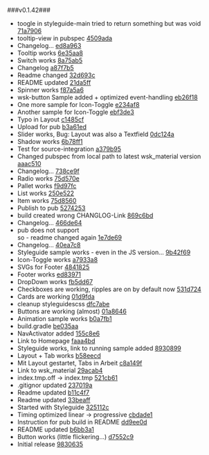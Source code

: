 ###v0.1.42###
* toogle in styleguide-main tried to return something but was void [71a7906](http://github.com/MikeMitterer/dart-wsk-angular/commit/71a79060c3658026fc593a260af1ce75853ec8f5)
* tooltip-view in pubspec [4509ada](http://github.com/MikeMitterer/dart-wsk-angular/commit/4509ada27ee7a611ac5f8391d32aa9c3f05787be)
* Changelog... [ed8a963](http://github.com/MikeMitterer/dart-wsk-angular/commit/ed8a963c3da2dc57240ff4418495c33cf6303f7e)
* Tooltip works [6e35aa8](http://github.com/MikeMitterer/dart-wsk-angular/commit/6e35aa8682196876ed0dddd29496640a71fe6ca1)
* Switch works [8a75ab5](http://github.com/MikeMitterer/dart-wsk-angular/commit/8a75ab579cf22ac14bc05cc8026e935e5b02b71a)
* Changelog [a87f7b5](http://github.com/MikeMitterer/dart-wsk-angular/commit/a87f7b53d03cc6c49242a3e64a319df49f115bb8)
* Readme changed [32d693c](http://github.com/MikeMitterer/dart-wsk-angular/commit/32d693cded7b0a9a65f98e60e063451cbc1e7f9c)
* README updated [21da5ff](http://github.com/MikeMitterer/dart-wsk-angular/commit/21da5ffb640bfe30bb16be5fa0ca6783c4a7517c)
* Spinner works [f87a5a6](http://github.com/MikeMitterer/dart-wsk-angular/commit/f87a5a6a8dd7ffbeb827e62e7d07df66cc68bf74)
* wsk-button Sample added + optimized event-handling [eb26f18](http://github.com/MikeMitterer/dart-wsk-angular/commit/eb26f18aa6e455216e8f65cf00aa35c85c21a979)
* One more sample for Icon-Toggle [e234af8](http://github.com/MikeMitterer/dart-wsk-angular/commit/e234af84b1f7dea676a83a6e37d8d3c7c4653997)
* Another sample for Icon-Toggle [ebf3de3](http://github.com/MikeMitterer/dart-wsk-angular/commit/ebf3de333b77e605fd8f06be4d1567d66cedd68d)
* Typo in Layout [c1485cf](http://github.com/MikeMitterer/dart-wsk-angular/commit/c1485cf582ffa1addde4cb41a0fe0d28c4957ed2)
* Upload for pub [b3a61ed](http://github.com/MikeMitterer/dart-wsk-angular/commit/b3a61ed8b5492ab0096c5f3d99a47076d5fb8f30)
* Slider works, Bug: Layout was also a Textfield [0dc124a](http://github.com/MikeMitterer/dart-wsk-angular/commit/0dc124ac3f72210ff52353eab158ea5dfd50cfc8)
* Shadow works [6b78ff1](http://github.com/MikeMitterer/dart-wsk-angular/commit/6b78ff1d6dc30a62885c96787c59dc679c073a3a)
* Test for source-integration [a379b95](http://github.com/MikeMitterer/dart-wsk-angular/commit/a379b955ad0901a922d7fb8ee5f39f21ed1c618b)
* Changed pubspec from local path to latest wsk_material version [aaac510](http://github.com/MikeMitterer/dart-wsk-angular/commit/aaac51011dcef94df4849c6deef94e816254e8bd)
* Changelog... [738ce9f](http://github.com/MikeMitterer/dart-wsk-angular/commit/738ce9f597db5a05f14f622397c5e44a0e34f317)
* Radio works [75d570e](http://github.com/MikeMitterer/dart-wsk-angular/commit/75d570e714d3f794a24947e219832d1ebf371a3b)
* Pallet works [f9d97fc](http://github.com/MikeMitterer/dart-wsk-angular/commit/f9d97fc6599610585f1d9fb4acf821834e934318)
* List works [250e522](http://github.com/MikeMitterer/dart-wsk-angular/commit/250e522e58f51ccb6618999a9dd13959c12a125d)
* Item works [75d8560](http://github.com/MikeMitterer/dart-wsk-angular/commit/75d856036cc58203bc0a491d2b8f6755e4181dfb)
* Publish to pub [5274253](http://github.com/MikeMitterer/dart-wsk-angular/commit/5274253e47568922b1d5b8f1b1bd9354a4b64fbd)
* build created wrong CHANGLOG-Link [869c6bd](http://github.com/MikeMitterer/dart-wsk-angular/commit/869c6bdf7bfb298d944e7656a9b85a260e95856c)
* Changelog... [466de64](http://github.com/MikeMitterer/dart-wsk-angular/commit/466de64219fda6d4931cedebc61e7a683bdff8fe)
* pub does not support <br> so - readme changed again [1e7de69](http://github.com/MikeMitterer/dart-wsk-angular/commit/1e7de6936541a34d14b05134fe37f933a18f4aee)
* Changelog... [40ea7c8](http://github.com/MikeMitterer/dart-wsk-angular/commit/40ea7c88d00f01eb7a72bf8b99086c3942c82f05)
* Styleguide sample works - even in the JS version... [9b42f69](http://github.com/MikeMitterer/dart-wsk-angular/commit/9b42f69886a2cadf13e7bd9a58a24772ebd17d0f)
* Icon-Toggle works [a7933a8](http://github.com/MikeMitterer/dart-wsk-angular/commit/a7933a8df3bf3b85ef24f9c1ca295ac9a817dfe5)
* SVGs for Footer [4841825](http://github.com/MikeMitterer/dart-wsk-angular/commit/4841825a793075bad56ccf451a79da4932dcba5a)
* Footer works [ed83971](http://github.com/MikeMitterer/dart-wsk-angular/commit/ed83971f463479101f213744131ab1489275ada7)
* DropDown works [fb5dd67](http://github.com/MikeMitterer/dart-wsk-angular/commit/fb5dd67e598c0ef8df5636a7d73936e6e41af7a1)
* Checkboxes are working, ripples are on by default now [531d724](http://github.com/MikeMitterer/dart-wsk-angular/commit/531d724a6d6ecfa48add394b4ed96fc11978e148)
* Cards are working [01d9fda](http://github.com/MikeMitterer/dart-wsk-angular/commit/01d9fda0fe59ff1c379f2c344a432c2f7f5db3a4)
* cleanup styleguidescss [dfc7abe](http://github.com/MikeMitterer/dart-wsk-angular/commit/dfc7abec67e38cc0eed5e399866e2e97664dc653)
* Buttons are working (almost) [01a8646](http://github.com/MikeMitterer/dart-wsk-angular/commit/01a8646101da3fd252644a1c3e4b2d6d4f54b4d3)
* Animation sample works [b0a7fb1](http://github.com/MikeMitterer/dart-wsk-angular/commit/b0a7fb149529660db222d2b2fb9891ebc83ab590)
* build.gradle [be035aa](http://github.com/MikeMitterer/dart-wsk-angular/commit/be035aa7ea84237c545a3ae23b4d0f4deae95a1f)
* NavActivator added [155c8e6](http://github.com/MikeMitterer/dart-wsk-angular/commit/155c8e6b41fef9a1fdfbf837634fdbf9341ca16e)
* Link to Homepage [faaa4bd](http://github.com/MikeMitterer/dart-wsk-angular/commit/faaa4bdc55580df3546512572004524ce8c6381a)
* Styleguide works, link to running sample added [8930899](http://github.com/MikeMitterer/dart-wsk-angular/commit/89308996e00fe87ed731cb3787cba06924bf3b25)
* Layout + Tab works [b58eecd](http://github.com/MikeMitterer/dart-wsk-angular/commit/b58eecd825189713b7b3e5614deb845d1323b38e)
* Mit Layout gestartet, Tabs in Arbeit [c8a149f](http://github.com/MikeMitterer/dart-wsk-angular/commit/c8a149f186487bf33b0b7bee82847bce98d7ad92)
* Link to wsk_material [29acab4](http://github.com/MikeMitterer/dart-wsk-angular/commit/29acab4dd60ca800fc683773b41850769ea42e74)
* index.tmp.off -> index.tmp [521cb61](http://github.com/MikeMitterer/dart-wsk-angular/commit/521cb61c3b8ff8ea75d5b021faf9a4188c4e6f07)
* .gitignor updated [237019a](http://github.com/MikeMitterer/dart-wsk-angular/commit/237019a1913b67e533277073c007a3f7a4be736e)
* Readme updated [b11c4f7](http://github.com/MikeMitterer/dart-wsk-angular/commit/b11c4f710c697750a1f6a96939c389ee98631d5f)
* Readme updated [33beaff](http://github.com/MikeMitterer/dart-wsk-angular/commit/33beaff5533706fa8b5298dd9e58ecce4cd3f893)
* Started with Styleguide [325112c](http://github.com/MikeMitterer/dart-wsk-angular/commit/325112cd567f9a11f09e2a2c61acf9b3e95c18a4)
* Timing optimized linear -> progressive [cbdade1](http://github.com/MikeMitterer/dart-wsk-angular/commit/cbdade12ce659d3b2eb0486f69cb25f04d6dd819)
* Instruction for pub build in README [dd9ee0d](http://github.com/MikeMitterer/dart-wsk-angular/commit/dd9ee0df239d37fdfd39f335b90dec23ee58d6cf)
* README updated [b6bb3a1](http://github.com/MikeMitterer/dart-wsk-angular/commit/b6bb3a189857f48a922c8d5e97b0a51559aa7233)
* Button works (little flickering...) [d7552c9](http://github.com/MikeMitterer/dart-wsk-angular/commit/d7552c95ea36ac68408a6a80dc080604b9d74ef2)
* Initial release [9830635](http://github.com/MikeMitterer/dart-wsk-angular/commit/9830635e005a080147f75e87ac4458812b171204)
